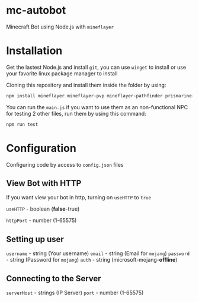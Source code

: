 # mc-autobot
Minecraft Bot using Node.js with `mineflayer` 

# Installation
Get the lastest Node.js and install `git`, you can use `winget` to install or use your favorite linux package manager to install

Cloning this repository and install them inside the folder by using:
```bash
npm install mineflayer mineflayer-pvp mineflayer-pathfinder prismarine-viewer
```
You can run the `main.js` if you want to use them as an non-functional NPC for testing 2 other files, run them by using this command:
```bash
npm run test
```
# Configuration
Configuring code by access to `config.json` files
## View Bot with HTTP
If you want view your bot in http, turning on `useHTTP` to `true`

`useHTTP` - boolean (**false**-true)

`httpPort` - number (1-65575)

## Setting up user
`username` - string (Your username)
`email` - string (Email for `mojang`)
`password` - string (Password for `mojang`)
`auth` - string (microsoft-mojang-**offline**)

## Connecting to the Server
`serverHost` - strings (IP Server)
`port` - number (1-65575)
